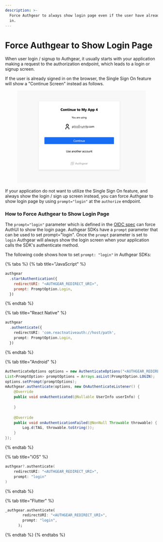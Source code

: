 ```yaml
---
description: >-
  Force Authgear to always show login page even if the user have already logged
  in.
---
```


# Force Authgear to Show Login Page

When user login / signup to Authgear, it usually starts with your application making a request to the authorization endpoint, which leads to a login or signup screen.

If the user is already signed in on the browser, the Single Sign On feature will show a "Continue Screen" instead as follows.

<figure><img src="../../.gitbook/assets/authgear-continue-screen.png" alt=""><figcaption></figcaption></figure>

If your application do not want to utilize the Single Sign On feature, and always show the login / sign up screen instead, you can force Authgear to show login page by using `prompt="login"`  at the `authorize` endpoint.

### How to Force Authgear to Show Login Page

The `prompt="login"` parameter which is defined in the [OIDC spec](https://openid.net/specs/openid-connect-core-1\_0.html#AuthRequest) can force AuthUI to show the login page. Authgear SDKs have a `prompt` parameter that can be used to set prompt="login". Once the `prompt` parameter is set to `login` Authgear will always show the login screen when your application calls the SDK's authenticate method.

The following code shows how to set `prompt: "login"` in Authgear SDKs:

{% tabs %}
{% tab title="JavaScript" %}
```javascript
authgear
  .startAuthentication({
    redirectURI: "<AUTHGEAR_REDIRECT_URI>",
    prompt: PromptOption.Login,
  })
```
{% endtab %}

{% tab title="React Native" %}
```typescript
authgear
  .authenticate({
    redirectURI: 'com.reactnativeauth://host/path',
    prompt: PromptOption.Login,
  })
```
{% endtab %}

{% tab title="Android" %}
```java
AuthenticateOptions options = new AuthenticateOptions("<AUTHGEAR_REDIRECT_URI>");
List<PromptOption> promptOptions = Arrays.asList(PromptOption.LOGIN);
options.setPrompt(promptOptions);
mAuthgear.authenticate(options, new OnAuthenticateListener() {
    @Override
    public void onAuthenticated(@Nullable UserInfo userInfo) {
        
    }

    @Override
    public void onAuthenticationFailed(@NonNull Throwable throwable) {
        Log.d(TAG, throwable.toString());
    }
});
```
{% endtab %}

{% tab title="iOS" %}
```swift
authgear?.authenticate(
    redirectURI: "<AUTHGEAR_REDIRECT_URI>",
    prompt: "login"
)
```
{% endtab %}

{% tab title="Flutter" %}
```dart
_authgear.authenticate(
        redirectURI: "<AUTHGEAR_REDIRECT_URI>",
        prompt: "login",
      );
```
{% endtab %}
{% endtabs %}


